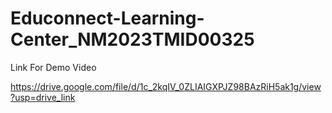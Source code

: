 # Educonnect-Learning-Center_NM2023TMID00325

Link For Demo Video

https://drive.google.com/file/d/1c_2kqIV_0ZLIAIGXPJZ98BAzRiH5ak1g/view?usp=drive_link
